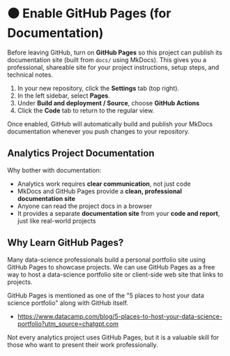 # 🟠 Enable GitHub Pages (for Documentation)

Before leaving GitHub, turn on **GitHub Pages** so this project can publish its documentation site (built from `docs/` using MkDocs). This gives you a professional, shareable site for your project instructions, setup steps, and technical notes.

1. In your new repository, click the **Settings** tab (top right).
2. In the left sidebar, select **Pages**.
3. Under **Build and deployment / Source**, choose **GitHub Actions**
4. Click the **Code** tab to return to the regular view.

Once enabled, GitHub will automatically build and publish your MkDocs documentation whenever you push changes to your repository.

## Analytics Project Documentation

Why bother with documentation:

- Analytics work requires **clear communication**, not just code
- MkDocs and GitHub Pages provide a **clean, professional documentation site**
- Anyone can read the project docs in a browser
- It provides a separate **documentation site** from your **code and report**, just like real-world projects

## Why Learn GitHub Pages?

Many data-science professionals build a personal portfolio site using GitHub Pages to showcase projects. 
We can use GitHub Pages as a free way to host a data-science portfolio site or client-side web site that links to projects. 

GitHub Pages is mentioned as one of the "5 places to host your data science portfolio" along with GitHub itself.
- <https://www.datacamp.com/blog/5-places-to-host-your-data-science-portfolio?utm_source=chatgpt.com>

Not every analytics project uses GitHub Pages, but it is a valuable skill for those who want to present their work professionally.